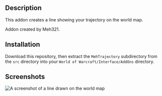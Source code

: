 ## Description ##

This addon creates a line showing your trajectory on the world map.

Addon created by Meh321.

## Installation ##

Download this repository, then extract the `MehTrajectory` subdirectory from the `src` directory into your `World of Warcraft/Interface/AddOns` directory.

## Screenshots ##

![A screenshot of a line drawn on the world map](./img/world-map.png)